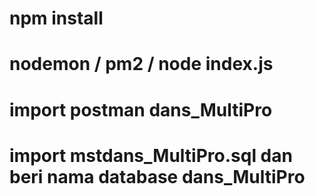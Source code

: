 # npm install
# nodemon / pm2 / node index.js
# import postman dans_MultiPro
# import mstdans_MultiPro.sql dan beri nama database dans_MultiPro